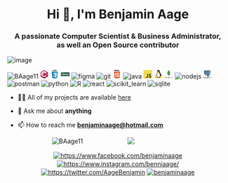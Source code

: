 
<!--
A special thank you to 'tomkaX' for this template!
-->

<h1 align="center">Hi 👋, I'm Benjamin Aage </h1>
<h3 align="center">A passionate Computer Scientist & Business Administrator, <br>as well an Open Source contributor  </h3>

![image](https://github.com/saadeghi/saadeghi/blob/master/dino.gif)

<p align="left">
<img src="https://komarev.com/ghpvc/?username=BAage11" alt="BAage11" />

  <img src="https://raw.githubusercontent.com/devicons/devicon/master/icons/cplusplus/cplusplus-original.svg" alt="cplusplus" width="20" height="20"/>
  <img src="https://raw.githubusercontent.com/devicons/devicon/master/icons/css3/css3-original-wordmark.svg" alt="css3" width="20" height="20"/>
  <img src="https://raw.githubusercontent.com/devicons/devicon/master/icons/django/django-original.svg" alt="django" width="20" height="20"/>
  <img src="https://www.vectorlogo.zone/logos/figma/figma-icon.svg" alt="figma" width="20" height="20"/>
  <img src="https://img.icons8.com/color/48/000000/git.png" alt="git" width="20" height="20"/> 
  <img src="https://raw.githubusercontent.com/devicons/devicon/master/icons/html5/html5-original-wordmark.svg" alt="html5" width="20" height="20"/>
  <img src="https://img.icons8.com/color/48/000000/java-coffee-cup-logo.png" alt="java" width="20" height="20"/>
  <img src="https://raw.githubusercontent.com/devicons/devicon/master/icons/javascript/javascript-original.svg" alt="javascript" width="20" height="20"/>
  <img src="https://raw.githubusercontent.com/devicons/devicon/master/icons/linux/linux-original.svg" alt="linux" width="20" height="20"/>
  <img src="https://raw.githubusercontent.com/devicons/devicon/master/icons/mongodb/mongodb-original-wordmark.svg" alt="mongodb" width="20" height="20"/>
  <img src="https://img.icons8.com/color/48/000000/nodejs.png" alt="nodejs" width="20" height="20"/> 
  <img src="https://raw.githubusercontent.com/devicons/devicon/master/icons/postgresql/postgresql-original-wordmark.svg" alt="postgresql" width="20" height="20"/>
  <img src="https://www.vectorlogo.zone/logos/getpostman/getpostman-icon.svg" alt="postman" width="20" height="20"/>
  <img src="https://img.icons8.com/color/48/000000/python.png" alt="python" width="20" height="20"/>
  <img src="https://img.icons8.com/ultraviolet/40/000000/xbox-r.png" alt="R" width="20" height="20"/> 
  <img src="https://img.icons8.com/color/48/000000/react-native.png" alt="react" width="20" height="20"/> 
  <img src="https://upload.wikimedia.org/wikipedia/commons/0/05/Scikit_learn_logo_small.svg" alt="scikit_learn" width="20" height="20"/>
  <img src="https://www.vectorlogo.zone/logos/sqlite/sqlite-icon.svg" alt="sqlite" width="20" height="20"/>
</p>
  

- 👨‍💻 All of my projects are available  [here](https://github.com/BAage11?tab=repositories)

- 💬 Ask me about **anything**

- 📫 How to reach me **benjaminaage@hotmail.com**



<p align="center"> 
  <img src="https://github-readme-stats.vercel.app/api?username=BAage11&show_icons=true" alt="BAage11" />
  <img  align="right" src="https://media1.giphy.com/media/IpeYSEZshTefe/giphy.gif?cid=ecf05e477edf7fh9txxwi367f9gnxoksqe08u6jn0t2ocsmq&rid=giphy.gif&ct=g" width="230">
 </p>
 
<p align="center">
<a href="https://www.facebook.com/benjaminaage" target="blank"><img align="center" src="https://cdn.jsdelivr.net/npm/simple-icons@3.0.1/icons/facebook.svg" alt="https://www.facebook.com/benjaminaage" height="20" width="20" /></a>
<a href="https://www.instagram.com/benniaage/" target="blank"><img align="center" src="https://cdn.jsdelivr.net/npm/simple-icons@3.0.1/icons/instagram.svg" alt="https://www.instagram.com/benniaage/" height="20" width="20" /></a>
<a href="https://twitter.com/AageBenjamin" target="blank"><img align="center" src="https://cdn.jsdelivr.net/npm/simple-icons@3.0.1/icons/twitter.svg" alt="https://twitter.com/AageBenjamin" height="20" width="20" /></a>
<a href="https://www.youtube.com/channel/UCRJcmotuECZRUPySjXtXhSA" target="blank"><img align="center" src="https://raw.githubusercontent.com/rahuldkjain/github-profile-readme-generator/master/src/images/icons/Social/youtube.svg" alt="benjaminaage" height="30" width="40" /></a>

</p>



